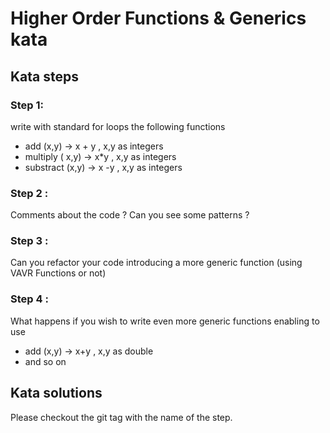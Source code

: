 # Higher Order Functions & Generics kata

## Kata steps

### Step 1: 
write with standard for loops the following functions

* add (x,y) -> x + y , x,y as integers
* multiply ( x,y) -> x*y , x,y as integers
* substract (x,y) -> x -y , x,y as integers

### Step 2 :
Comments about the code ? Can you see some patterns ?

### Step 3 :
Can you refactor your code introducing a more generic function (using VAVR Functions or not)

### Step 4 : 
What happens if you wish to write even more generic functions enabling to use
* add (x,y) -> x+y , x,y as double
* and so on


## Kata solutions

Please checkout the git tag with the name of the step.

